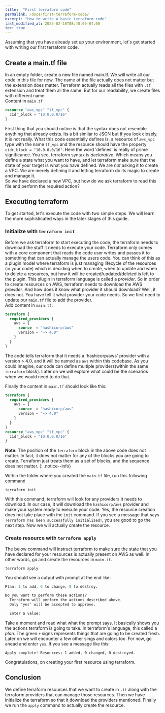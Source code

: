 ```yaml
---
title:  "First terraform code"
permalink: /docs/first-terraform-code/
excerpt: "How to write a basic terraform code"
last_modified_at: 2023-02-18T08:48:05-04:00
toc: true
---
```


Assuming that you have already set up your environment, let's get started with writing our first terraform code.

## Create a main.tf file
In an empty folder, create a new file named main.tf. We will write all our code in this file for now. The name of the file actually does not matter but the extension does matter. Terraform actually reads all the files with `.tf` extension and treat them all the same. But for our readability, we create files with different name.\
Content in `main.tf`
```terraform
resource "aws_vpc" "tf_vpc" {
  cidr_block = "10.0.0.0/16"
}
```
First thing that you should notice is that the syntax does not resemble anything that already exists. Its a bit similar to JSON but if you look closely, it is not really.
What this code essentially defines is, a resource of `aws_vpc` type with the name `tf_vpc` and the resource should have the property `cidr_block = "10.0.0.0/16"`. Here the word 'defines' is really of prime significance. You see, terraform syntax is *declarative*. Which means you define a state what you want to have, and let terraform make sure that the state of your target is what you have defined. We are *not* asking it to create a VPC. We are merely defining it and letting terraform do its magic to create and manage it.\
So we have declared a new VPC, but how do we ask terraform to read this file and perform the required action? 
## Executing terraform
To get started, let's execute the code with two simple steps. We will learn the more sophisticated ways in the later stages of this guide.
### Initialize with `terraform init`
Before we ask terraform to start executing the code, the terraform needs to download the stuff it needs to execute your code. Terraform only comes with a core component that reads the code user writes and passes it to something that can actually manage the users code. You can think of this as a plugin model where terraform is just managing lifecycle of the resources (in your code) which is deciding when to create, when to update and when to delete a resources, but how it will be created/updated/deleted is left to the plugin. This plugin in terraform language is called a *provider*. So in order to create resources on AWS, terraform needs to download the AWS *provider*. And how does it know what provider it should download? Well, it does not. You have tell it what provider your code needs. So we first need to update our `main.tf` file to add the provider.\
Add content in `main.tf`:
```terraform
terraform {
  required_providers {
    aws = {
      source  = "hashicorp/aws"
      version = "~> 4.0"
    }
  }
}
```
The code tells terraform that it needs a 'hashicorp/aws' provider with a version > 4.0, and it will be named as `aws` within this codebase. As you could imagine, our code can define multiple providers(within the same `terraform` block). Later on we will explore what could be the scenarios when we would need to do that.



Finally the content in `main.tf` should look like this:
```terraform
terraform {
  required_providers {
    aws = {
      source  = "hashicorp/aws"
      version = "~> 4.0"
    }
  }
}
resource "aws_vpc" "tf_vpc" {
  cidr_block = "10.0.0.0/16"
}
```
**Note:** The position of the `terraform` block in the above code does not matter. In fact, it does not matter for any of the blocks you are going to create. Terraform just treats them as a set of blocks, and the sequence does not matter.
{: .notice--info}

Within the folder where you created the `main.tf` file, run this following command
```shell
terraform init
```
With this command, terraform will look for any providers it needs to download. In our case, it will download the `hashicorp/aws` provider and make your system ready to execute your code. Yes, the resource creation does not take place with the `init` command. If you see a message that says `Terraform has been successfully initialized!`, you are good to go the next step. Now we will actually create the resource.

### Create resource with `terraform apply`
The below command will instruct terraform to make sure the state that you have declared for your resources is actually present on AWS as well. In other words, go and create the resources in `main.tf`.
```shell
terraform apply
```
You should see a output with prompt at the end like:
```terraform
Plan: 1 to add, 0 to change, 0 to destroy.

Do you want to perform these actions?
  Terraform will perform the actions described above.
  Only 'yes' will be accepted to approve.

  Enter a value: 
```
Take a moment and read what what the prompt says. It basically shows you the actions terraform is going to take. In terraform's language, this called a *plan*. The green `+` signs represents things that are going to be created fresh. Later on we will encounter a few other sings and colors too. For now, go ahead and enter `yes`.
If you see a message like this:
```
Apply complete! Resources: 1 added, 0 changed, 0 destroyed.
```
Congratulations, on creating your first resource using terraform.

## Conclusion
We define terraform resources that we want to create in `.tf` along with the terraform providers that can manage those resources. Then we have initialize the terraform so that it download the providers mentioned. Finally we run the `apply` command to actually create the resource.
